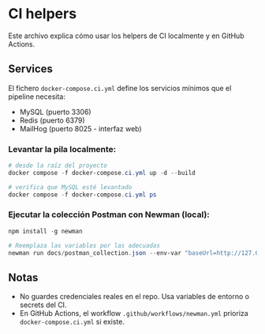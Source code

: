 # CI helpers

Este archivo explica cómo usar los helpers de CI localmente y en GitHub Actions.

## Services

El fichero `docker-compose.ci.yml` define los servicios mínimos que el pipeline necesita:

- MySQL (puerto 3306)
- Redis (puerto 6379)
- MailHog (puerto 8025 - interfaz web)

### Levantar la pila localmente:

```powershell
# desde la raíz del proyecto
docker compose -f docker-compose.ci.yml up -d --build

# verifica que MySQL esté levantado
docker compose -f docker-compose.ci.yml ps
```

### Ejecutar la colección Postman con Newman (local):

```powershell
npm install -g newman

# Reemplaza las variables por las adecuadas
newman run docs/postman_collection.json --env-var "baseUrl=http://127.0.0.1:8000" --env-var "login_email=admin@example.com" --env-var "login_password=secret"
```

## Notas

- No guardes credenciales reales en el repo. Usa variables de entorno o secrets del CI.
- En GitHub Actions, el workflow `.github/workflows/newman.yml` prioriza `docker-compose.ci.yml` si existe.
